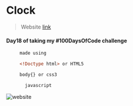 # Clock

>Website [link ](https://haile-08.github.io/Clock/)

#### Day18 of taking my #100DaysOfCode challenge 

````bash
     made using 
````
```html
     <!Doctype html> or HTML5
````
```css
     body{} or css3
```
```javascript 
       javascript
```
![website](image/slide.png)